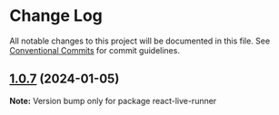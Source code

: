 # Change Log

All notable changes to this project will be documented in this file.
See [Conventional Commits](https://conventionalcommits.org) for commit guidelines.

## [1.0.7](https://github.com/Mrxyy/react-runner-swc/compare/react-live-runner@1.0.6...react-live-runner@1.0.7) (2024-01-05)

**Note:** Version bump only for package react-live-runner
